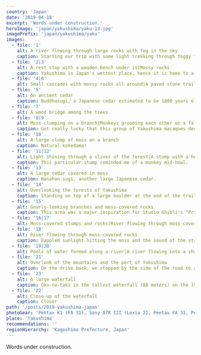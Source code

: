 ```yaml
---
country: 'Japan'
date: '2019-04-18'
excerpt: 'Words under construction.'
heroImage: 'japan/yakushima/yaku-13.jpg'
imagePrefix: 'japan/yakushima/yaku'
images:
  - file: '1'
    alt: A river flowing through large rocks with fog in the sky
    caption: Starting our trip with some light trekking through foggy forests of Yakusugi Land.
  - file: '2|3'
    alt: A rest stop with a wooden bench under it|Mossy rocks
    caption: Yakushima is Japan's wettest place, hence it is home to a ton of moss.
  - file: '4|6'
    alt: Small cascades with mossy rocks all around|A paved stone trail winding among trees
  - file: '5'
    alt: An ancient cedar
    caption: Buddhasugi, a Japanese cedar estimated to be 1800 years old.
  - file: '7'
    alt: A wood bridge among the trees
  - file: '8|9'
    alt: Moss clumping on a branch|Monkeys grooming each other on a fallen trunk
    caption: Got really lucky that this group of Yakushima macaques decided to park themselves by the road.
  - file: '10'
    alt: A large clump of moss on a branch
    caption: Natural kokedama!
  - file: '11|12'
    alt: Light shining through a sliver of the forest|A stump with a hole in the middle
    caption: This particular stump reminded me of a monkey mid-howl.
  - file: '13'
    alt: A large cedar covered in moss
    caption: Nanahon-sugi, another large Japanese cedar.
  - file: '14'
    alt: Overlooking the forests of Yakushima
    caption: Standing on top of a large boulder at the end of the trail called Taiko-iwa, we can get a panoramic view of the mountains and forests of Yakushima.
  - file: '15'
    alt: Gnarly-looking branches and moss-covered rocks.
    caption: This area was a major inspiration for Studio Ghibli's "Princess Mononoke" film.
  - file: '16|17'
    alt: Moss-covered stumps and rocks|River flowing through moss-covered rocks
  - file: '18'
    alt: River flowing through moss-covered rocks
    caption: Dappled sunlight hitting the moss and the sound of the stream made for quite an idyllic scene.
  - file: '19|20'
    alt: Pools of water formed along a river|A river flowing into a shallow pool
  - file: '21'
    alt: Overlook of the mountains and the port of Yakushima
    caption: On the drive back, we stopped by the side of the road to admire the lush mountains.
  - file: '23'
    alt: A large waterfall
    caption: Oko-no-taki is the tallest waterfall (88 meters) on the island.
  - file: '22'
    alt: Close-up of the waterfall
    caption: Closer
path: '/posts/2019-yakushima-japan'
photoGear: 'Pentax K1 (FA 31), Sony A7R III (Loxia 21, Pentax FA 31, Pentax FA 77)'
place: 'Yakushima'
recommendations: ''
regionHierarchy: 'Kagoshima Prefecture, Japan'
---
```


Words under construction.

<figure>
<figure>
<figure>
<figure>
<figure>
<figure>
<figure>
<figure>
<figure>
<figure>
<figure>
<figure>
<figure>
<figure>
<figure>
<figure>
<figure>
<figure>
